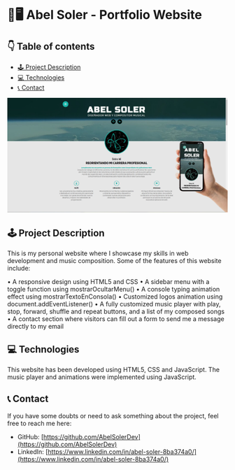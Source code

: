 # 🎵🖥️  Abel Soler - Portfolio Website
## 👇 Table of contents 

- [🕹️ Project Description](#-project-description)
- [💻 Technologies](#-technologies)
- [📞 Contact](#-contact)

![Preview of my portfolio in web and mobile version.](preview.png)


## 🕹️ Project Description

This is my personal website where I showcase my skills in web development and music composition. Some of the features of this website include:

• A responsive design using HTML5 and CSS
• A sidebar menu with a toggle function using mostrarOcultarMenu()
• A console typing animation effect using mostrarTextoEnConsola()
• Customized logos animation using document.addEventListener()
• A fully customized music player with play, stop, forward, shuffle and repeat buttons, and a list of my composed songs
• A contact section where visitors can fill out a form to send me a message directly to my email


## 💻 Technologies

This website has been developed using HTML5, CSS and JavaScript. The music player and animations were implemented using JavaScript.


## 📞 Contact
If you have some doubts or need to ask something about the project, feel free to reach me here:

- GitHub: [https://github.com/AbelSolerDev](https://github.com/AbelSolerDev)
- LinkedIn: [https://www.linkedin.com/in/abel-soler-8ba374a0/](https://www.linkedin.com/in/abel-soler-8ba374a0/)
